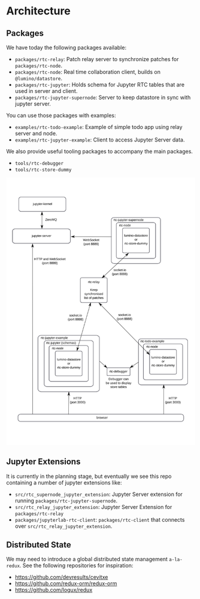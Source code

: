 # Architecture

## Packages

We have today the following packages available:

- `packages/rtc-relay`: Patch relay server to synchronize patches for `packages/rtc-node`.
- `packages/rtc-node`: Real time collaboration client, builds on `@lumino/datastore`.
- `packages/rtc-jupyter`: Holds schema for Jupyter RTC tables that are used in server and client.
- `packages/rtc-jupyter-supernode`: Server to keep datastore in sync with jupyter server.

You can use those packages with examples:

- `examples/rtc-todo-example`: Example of simple todo app using relay server and node.
- `examples/rtc-jupyter-example`: Client to access Jupyter Server data.

We also provide useful tooling packages to accompany the main packages.

- `tools/rtc-debugger`
- `tools/rtc-store-dummy`

![The development architecture](images/dev-architecture.svg "The development architecture")

## Jupyter Extensions

It is currently in the planning stage, but eventually we see this repo containing a number of jupyter extensions like:

- `src/rtc_supernode_jupyter_extension`: Jupyter Server extension for running `packages/rtc-jupyter-supernode`.
- `src/rtc_relay_jupyter_extension`: Jupyter Server Extension for `packages/rtc-relay`
- `packages/jupyterlab-rtc-client`: `packages/rtc-client` that connects over `src/rtc_relay_jupyter_extension`.

## Distributed State

We may need to introduce a global distributed state management `a-la-redux`. See the following repositories for inspiration:

- <https://github.com/devresults/cevitxe>
- <https://github.com/redux-orm/redux-orm>
- <https://github.com/logux/redux>
